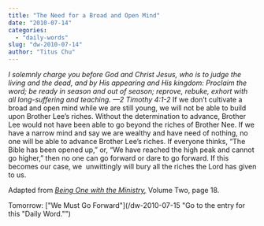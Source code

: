 ```yaml
---
title: "The Need for a Broad and Open Mind"
date: "2010-07-14"
categories: 
  - "daily-words"
slug: "dw-2010-07-14"
author: "Titus Chu"
---
```


_I solemnly charge you before God and Christ Jesus, who is to judge the living and the dead, and by His appearing and His kingdom: Proclaim the word; be ready in season and out of season; reprove, rebuke, exhort with all long-suffering and teaching. —2 Timothy 4:1-2_ If we don’t cultivate a broad and open mind while we are still young, we will not be able to build upon Brother Lee’s riches. Without the determination to advance, Brother Lee would not have been able to go beyond the riches of Brother Nee. If we have a narrow mind and say we are wealthy and have need of nothing, no one will be able to advance Brother Lee’s riches. If everyone thinks, “The Bible has been opened up,” or, “We have reached the high peak and cannot go higher,” then no one can go forward or dare to go forward. If this becomes our case, we  unwittingly will bury all the riches the Lord has given to us.

Adapted from _[Being One with the Ministry](/book-one-with-the-ministry-vol-2 "Go to the listing for this book.")[,](/book-journey/ "Go to the listing for this book.")_ Volume Two, page 18.

Tomorrow: ["We Must Go Forward"](/dw-2010-07-15 "Go to the entry for this "Daily Word."")

